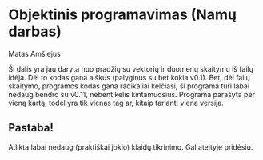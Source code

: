 # Objektinis programavimas (Namų darbas)
Matas Amšiejus

Ši dalis yra jau daryta nuo pradžių su vektorių ir duomenų skaitymu iš failų idėja. Dėl to kodas gana aiškus (palyginus su bet kokia v0.1). Bet, dėl failų skaitymo, programos
kodas gana radikaliai keičiasi, ši programa turi labai nedaug bendro su v0.11, nebent kelis kintamuosius. Programa parašyta per vieną kartą, todėl yra tik 
vienas tag ar, kitaip tariant, viena versija.
## Pastaba! 
Atlikta labai nedaug (praktiškai jokio) klaidų tikrinimo. Gal ateityje pridėsiu.

